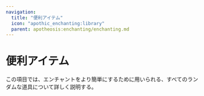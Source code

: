 ```yaml
---
navigation:
  title: "便利アイテム"
  icon: "apothic_enchanting:library"
  parent: apotheosis:enchanting/enchanting.md
---
```


# 便利アイテム

この項目では、エンチャントをより簡単にするために用いられる、すべてのランダムな道具について詳しく説明する。

<SubPages />